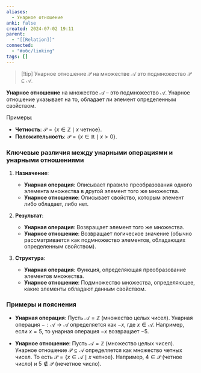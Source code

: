 ```yaml
---
aliases:
  - Унарное отношение
anki: false
created: 2024-07-02 19:11
parent:
  - "[[Relation]]"
connected:
  - "#обс/linking"
tags: []
---
```


> [!tip] Унарное отношение $\mathcal{P}$ на множестве $\mathcal{A}$ 
это подмножество $\mathcal{P} \subseteq \mathcal{A}$.


**Унарное отношение** на множестве $\mathcal{A}$ – это подмножество $\mathcal{A}$. Унарное отношение указывает на то, обладает ли элемент определенным свойством.

Примеры:
- **Четность**: $\mathcal{P} = \{x \in \mathbb{Z} \mid x \; \text{четное}\}$.
- **Положительность**: $\mathcal{P} = \{x \in \mathbb{R} \mid x > 0\}$.


### Ключевые различия между унарными операциями и унарными отношениями

1. **Назначение**:
   - **Унарная операция**: Описывает правило преобразования одного элемента множества в другой элемент того же множества.
   - **Унарное отношение**: Описывает свойство, которым элемент либо обладает, либо нет.

2. **Результат**:
   - **Унарная операция**: Возвращает элемент того же множества.
   - **Унарное отношение**: Возвращает логическое значение (обычно рассматривается как подмножество элементов, обладающих определенным свойством).

3. **Структура**:
   - **Унарная операция**: Функция, определяющая преобразование элементов множества.
   - **Унарное отношение**: Подмножество множества, определяющее, какие элементы обладают данным свойством.

### Примеры и пояснения

- **Унарная операция**: Пусть $\mathcal{A} = \mathbb{Z}$ (множество целых чисел). Унарная операция $-: \mathcal{A} \to \mathcal{A}$ определяется как $-x$, где $x \in \mathcal{A}$. Например, если $x = 5$, то унарная операция $-x$ возвращает $-5$.

- **Унарное отношение**: Пусть $\mathcal{A} = \mathbb{Z}$ (множество целых чисел). Унарное отношение $\mathcal{P} \subseteq \mathcal{A}$ определяется как множество четных чисел. То есть $\mathcal{P} = \{x \in \mathcal{A} \mid x \; \text{четное}\}$. Например, $4 \in \mathcal{P}$ (четное число) и $5 \notin \mathcal{P}$ (нечетное число).